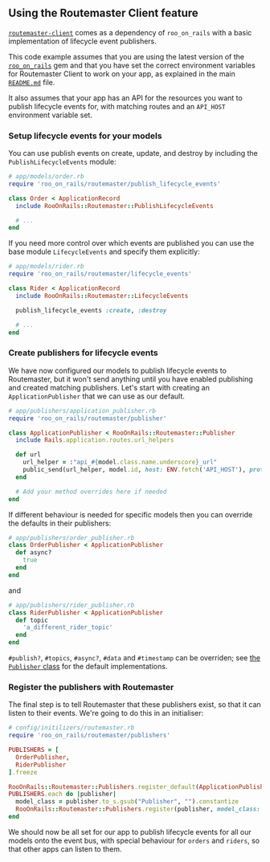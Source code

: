 ## Using the Routemaster Client feature

[`routemaster-client`](https://github.com/deliveroo/routemaster-client) comes as a dependency of `roo_on_rails` with a basic implementation of lifecycle event publishers.

This code example assumes that you are using the latest version of the [`roo_on_rails`](https://github.com/deliveroo/roo_on_rails) gem and that you have set the correct environment variables for Routemaster Client to work on your app, as explained in the main [`README.md`](https://github.com/deliveroo/roo_on_rails#routemaster-client) file.

It also assumes that your app has an API for the resources you want to publish lifecycle events for, with matching routes and an `API_HOST` environment variable set.

### Setup lifecycle events for your models

You can use publish events on create, update, and destroy by including the `PublishLifecycleEvents` module:

```ruby
# app/models/order.rb
require 'roo_on_rails/routemaster/publish_lifecycle_events'

class Order < ApplicationRecord
  include RooOnRails::Routemaster::PublishLifecycleEvents

  # ...
end
```

If you need more control over which events are published you can use the base module `LifecycleEvents` and specify them explicitly:

```ruby
# app/models/rider.rb
require 'roo_on_rails/routemaster/lifecycle_events'

class Rider < ApplicationRecord
  include RooOnRails::Routemaster::LifecycleEvents

  publish_lifecycle_events :create, :destroy

  # ...
end
```

### Create publishers for lifecycle events

We have now configured our models to publish lifecycle events to Routemaster, but it won't send anything until you have enabled publishing and created matching publishers. Let's start with creating an `ApplicationPublisher` that we can use as our default.

```ruby
# app/publishers/application_publisher.rb
require 'roo_on_rails/routemaster/publisher'

class ApplicationPublisher < RooOnRails::Routemaster::Publisher
  include Rails.application.routes.url_helpers

  def url
    url_helper = :"api_#{model.class.name.underscore}_url"
    public_send(url_helper, model.id, host: ENV.fetch('API_HOST'), protocol: 'https')
  end

  # Add your method overrides here if needed
end
```

If different behaviour is needed for specific models then you can override the defaults in their publishers:

```ruby
# app/publishers/order_publisher.rb
class OrderPublisher < ApplicationPublisher
  def async?
    true
  end
end
```

and

```ruby
# app/publishers/rider_publisher.rb
class RiderPublisher < ApplicationPublisher
  def topic
    'a_different_rider_topic'
  end
end
```

`#publish?`, `#topics`, `#async?`, `#data` and `#timestamp` can be overriden; see [the `Publisher` class](lib/roo_on_rails/routemaster/publisher.rb) for the default implementations.

### Register the publishers with Routemaster

The final step is to tell Routemaster that these publishers exist, so that it can listen to their events. We're going to do this in an initialiser:

```ruby
# config/initilizers/routemaster.rb
require 'roo_on_rails/routemaster/publishers'

PUBLISHERS = [
  OrderPublisher,
  RiderPublisher
].freeze

RooOnRails::Routemaster::Publishers.register_default(ApplicationPublisher)
PUBLISHERS.each do |publisher|
  model_class = publisher.to_s.gsub("Publisher", "").constantize
  RooOnRails::Routemaster::Publishers.register(publisher, model_class: model_class)
end
```

We should now be all set for our app to publish lifecycle events for all our models onto the event bus, with special behaviour for `orders` and `riders`, so that other apps can listen to them.

